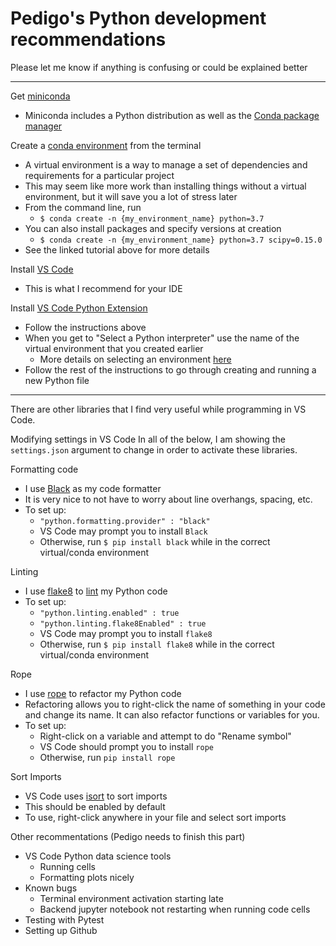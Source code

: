 # Pedigo's Python development recommendations
Please let me know if anything is confusing or could be explained better

-------
Get [miniconda](https://docs.conda.io/en/latest/miniconda.html)
- Miniconda includes a Python distribution as well as the [Conda package manager](https://en.wikipedia.org/wiki/Conda_(package_manager))

Create a [conda environment](https://docs.conda.io/projects/conda/en/latest/user-guide/tasks/manage-environments.html) from the terminal
- A virtual environment is a way to manage a set of dependencies and requirements for a particular project
- This may seem like more work than installing things without a virtual environment, but it will save you a lot of stress later
- From the command line, run 
   - ```$ conda create -n {my_environment_name} python=3.7```
- You can also install packages and specify versions at creation
   - ```$ conda create -n {my_environment_name} python=3.7 scipy=0.15.0```
- See the linked tutorial above for more details

Install [VS Code](https://code.visualstudio.com/docs/setup/setup-overview)
- This is what I recommend for your IDE

Install [VS Code Python Extension](https://code.visualstudio.com/docs/python/python-tutorial)
- Follow the instructions above
- When you get to "Select a Python interpreter" use the name of the virtual environment that you created earlier
   - More details on selecting an environment [here](https://code.visualstudio.com/docs/python/environments)
- Follow the rest of the instructions to go through creating and running a new Python file

---
There are other libraries that I find very useful while programming in VS Code. 

Modifying settings in VS Code
In all of the below, I am showing the ```settings.json``` argument to change
in order to activate these libraries.


Formatting code 
- I use [Black](https://black.readthedocs.io/en/stable/) as my code formatter 
- It is very nice to not have to worry about line overhangs, spacing, etc. 
- To set up:
   - ```"python.formatting.provider" : "black"```
   - VS Code may prompt you to install ```Black```
   - Otherwise, run ```$ pip install black``` while in the correct virtual/conda environment
   
Linting
- I use [flake8]() to [lint](https://en.wikipedia.org/wiki/Lint_(software)) my Python code
- To set up:
   - ```"python.linting.enabled" : true```
   - ```"python.linting.flake8Enabled" : true```
   - VS Code may prompt you to install ```flake8```
   - Otherwise, run ```$ pip install flake8``` while in the correct virtual/conda environment
   
Rope
- I use [rope](https://github.com/python-rope/rope/blob/master/docs/rope.rst) to refactor my Python code
- Refactoring allows you to right-click the name of something in your code and change its name. It can 
  also refactor functions or variables for you. 
- To set up: 
   - Right-click on a variable and attempt to do "Rename symbol"
   - VS Code should prompt you to install ```rope```
   - Otherwise, run ```pip install rope```
  
Sort Imports 
- VS Code uses [isort](https://isort.readthedocs.io/en/latest/) to sort imports 
- This should be enabled by default
- To use, right-click anywhere in your file and select sort imports



Other recommentations (Pedigo needs to finish this part)
- VS Code Python data science tools 
   - Running cells 
   - Formatting plots nicely
- Known bugs 
   - Terminal environment activation starting late
   - Backend jupyter notebook not restarting when running code cells
- Testing with Pytest
- Setting up Github
